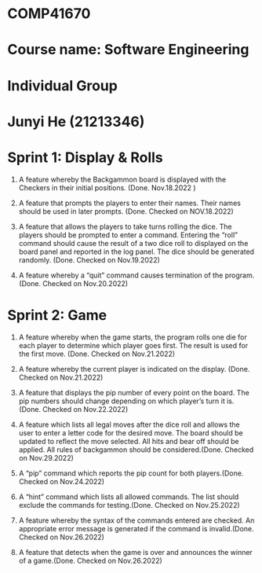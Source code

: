 # COMP41670 
# Course name: Software Engineering
# Individual Group
# Junyi He (21213346)

# Sprint 1: Display & Rolls
1. A feature whereby the Backgammon board is displayed with the Checkers in their initial positions.
(Done.  Nov.18.2022 )

2. A feature that prompts the players to enter their names. Their names should be used in later prompts. (Done. Checked on NOV.18.2022)


3. A feature that allows the players to take turns rolling the dice. The players should be prompted to enter a command. Entering the “roll” command should cause the result of a two dice roll to displayed on the board panel and reported in the log panel. The dice should be generated randomly. (Done. Checked on Nov.19.2022)

4. A feature whereby a “quit” command causes termination of the program. (Done. Checked on Nov.20.2022)

# Sprint 2: Game
1. A feature whereby when the game starts, the program rolls one die for each player to determine which player 
goes first. The result is used for the first move. (Done. Checked on Nov.21.2022)

2. A feature whereby the current player is indicated on the display. (Done. Checked on Nov.21.2022)

3. A feature that displays the pip number of every point on the board. The pip numbers should change depending 
on which player’s turn it is.(Done. Checked on Nov.22.2022)

4. A feature which lists all legal moves after the dice roll and allows the user to enter a letter code for the desired 
move. The board should be updated to reflect the move selected. All hits and bear off should be applied. All 
rules of backgammon should be considered.(Done. Checked on Nov.29.2022)

5. A “pip” command which reports the pip count for both players.(Done. Checked on Nov.24.2022)

6. A “hint” command which lists all allowed commands. The list should exclude the commands for testing.(Done. Checked on Nov.25.2022)

7. A feature whereby the syntax of the commands entered are checked. An appropriate error message is
generated if the command is invalid.(Done. Checked on Nov.26.2022)

8. A feature that detects when the game is over and announces the winner of a game.(Done. Checked on Nov.26.2022)





